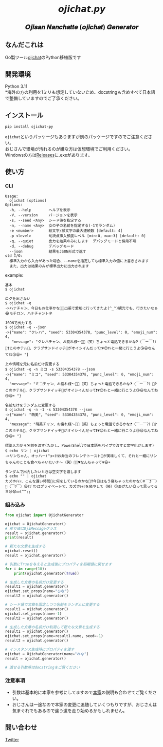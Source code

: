 <h1 align="center">𝙤𝙟𝙞𝙘𝙝𝙖𝙩.𝙥𝙮</h1>
<h2 align="center">𝑶𝒋𝒊𝒔𝒂𝒏 𝑵𝒂𝒏𝒄𝒉𝒂𝒕𝒕𝒆 (𝒐𝒋𝒊𝒄𝒉𝒂𝒕) 𝑮𝒆𝒏𝒆𝒓𝒂𝒕𝒐𝒓</h2>
  
## なんだこれは
Go製ツール[ojichat](https://github.com/greymd/ojichat)のPython移植版です

## 開発環境
Python 3.11  
*海外の方の利用を1ミリも想定していないため、docstringも含めすべて日本語で整備していますのでご了承ください。

## インストール
```sh
pip install ojichat-py
```
`ojichat`というパッケージもありますが別のパッケージですのでご注意ください。  
おじさんで環境が汚れるのが嫌な方は仮想環境でご利用ください。  
Windowsの方は[Releases](https://github.com/Charahiro-tan/ojichat.py/releases)に.exeがあります。

## 使い方
### CLI
```
Usage:
  ojichat [options]
Options:
  -h, --help        ヘルプを表示
  -V, --version     バージョンを表示
  -s, --seed <Any>  シード値を指定する
  -n, --name <Any>  女の子の名前を指定する(-1でランダム)
  -e <number>       絵文字/顔文字の最大連続数 [default: 4]
  -p <level>        句読点挿入頻度レベル [min:0, max:3] [default: 0]
  -q, --quiet       出力を結果のみにします  デバッグモードと併用不可
  -d, --debug       デバッグモード
  --json            結果をJSON形式で返す
std I/O:
  標準入力から入力があった場合、--nameを指定しても標準入力の値に上書きされます
  また、出力は結果のみが標準出力に出力されます
```
example:
```
基本
$ ojichat

ログを出さない
$ ojichat -q
->ハナチャン、今日もお仕事かな🎵😂出張で愛知に行ってきたよ(^_^)観光でも、行きたいなぁ😂モチロン、ハナチャントネ

JSONで出力する
$ ojichat -q --json
->{"name": "クレハ", "seed": 53304354378, "punc_level": 0, "emoji_num": 4,
   "message": "クレハチャン、お疲れ様〜🎵😋（笑）ちょっと電話できるかな❓（￣ー￣?）🤔❓このホテル🏨、クラブサンドイッチ🥪がオイシイんだって❗💗😊ｵﾚと一緒に行こうよ😘😃なんてね😘😃☀ "}

上の情報を元に名前だけ変更する
$ ojichat -q -n ミコ -s 53304354378 --json
->{"name": "ミコ", "seed": 53304354378, "punc_level": 0, "emoji_num": 4,
  "message": "ミコチャン、お疲れ様〜🎵😋（笑）ちょっと電話できるかな❓（￣ー￣?）🤔❓このホテル🏨、クラブサンドイッチ🥪がオイシイんだって❗💗😊ｵﾚと一緒に行こうよ😘😃なんてね😘😃☀ "}

名前だけをランダムに変更する
$ ojichat -q -n -1 -s 53304354378 --json
->{"name": "萌美", "seed": 53304354378, "punc_level": 0, "emoji_num": 4,
  "message": "萌美チャン、お疲れ様〜🎵😋（笑）ちょっと電話できるかな❓（￣ー￣?）🤔❓このホテル🏨、クラブサンドイッチ🥪がオイシイんだって❗💗😊ｵﾚと一緒に行こうよ😘😃なんてね😘😃☀ "}

標準入力から名前を渡す(ただし、PowerShellで日本語をパイプで渡すと文字化けします)
$ echo リン | ojichat
->リンちゃん、オッハー(^з<)❗お弁当のフレンチトースト🍞が美味しくて、それと一緒にリンちゃんのことも食べちゃいたいナ〜（笑）🎵😃♥なんちゃって💗😃☀

ランダムで出力したいときは空文字を渡します
$ echo "" | ojichat
カズホﾁｬﾝ、こんな遅い時間😤に何をしているのかな🤔⁉今日はもう寝ちゃったのかな(＃￣З￣)🛌（￣▽￣）😪ｵｼﾞｻﾝはプライベートで、カズホﾁｬﾝを癒やして（笑）😚あげたい😋って思ってるヨ😒😎💤(^^;;
```

### 組み込み
```python
from ojichat import OjichatGenerator

ojichat = OjichatGenerator()
# 戻り値はOjiMessageクラス
result = ojichat.generator()
print(result)

# 新たな文章を生成する
ojichat.reset()
result = ojichat.generator()

# 引数にTrueを与えると生成後にプロパティを初期値に戻せます
for i in range(10):
    print(ojichat.generator(True))

# 生成した文章の名前だけ変更する
result1 = ojichat.generator()
ojichat.set_props(name="ひな")
result2 = ojichat.generator()

# シード値で文章を固定しつつ名前をランダムに変更する
result1 = ojichat.generator()
ojichat.set_props(name=-1)
result2 = ojichat.generator()

# 生成した文章の名前だけ利用して新たな文章を生成する
result1 = ojichat.generator()
ojichat.set_props(name=result1.name, seed=-1)
result2 = ojichat.generator()

# インスタンス生成時にプロパティを渡す
ojichat = OjichatGenerator(name="れな")
result = ojichat.generator()

# 渡せる引数等はdocstringをご覧ください
```
### 注意事項
- 引数は基本的に本家を参考にしてますので[本家](https://github.com/greymd/ojichat)の説明も合わせてご覧ください。
- おじさんは一途なので本家の変更に追随していくつもりですが、おじさんは気まぐれでもあるので違う道を走り始めるかもしれません。
## 問い合わせ
[Twitter](https://twitter.com/__Charahiro)
